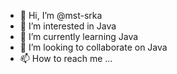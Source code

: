 - 👋 Hi, I’m @mst-srka
- 👀 I’m interested in Java
- 🌱 I’m currently learning Java
- 💞️ I’m looking to collaborate on Java
- 📫 How to reach me ...

<!---
mst-srka/mst-srka is a ✨ special ✨ repository because its `README.md` (this file) appears on your GitHub profile.
You can click the Preview link to take a look at your changes.
--->
